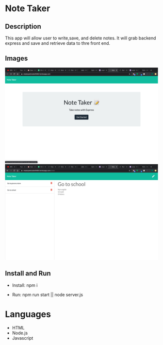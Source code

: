 # Note Taker

## Description

This app will allow user to write,save, and delete notes. It will grab backend express and save and retrieve data to thre front end.

## Images
![Image description](./images/img1.png)
![Image description](./images/img2.png)

## Install and Run
* Install:
npm i

* Run:
npm run start || node server.js

# Languages
* HTML
* Node.js
* Javascript 


